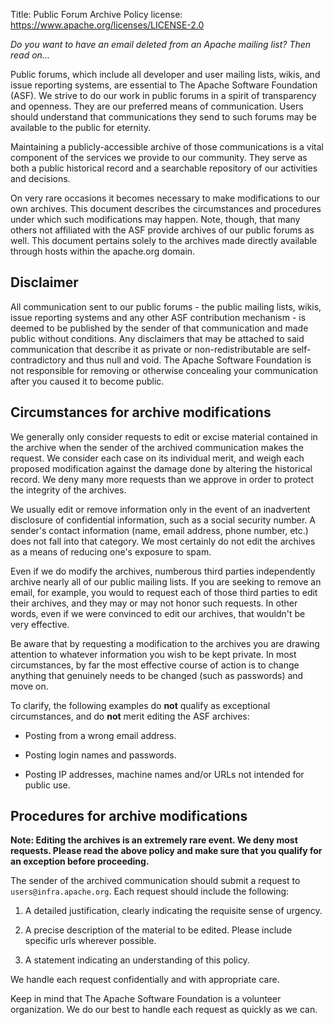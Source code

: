 Title: Public Forum Archive Policy
license: https://www.apache.org/licenses/LICENSE-2.0

*Do you want to have an email deleted from an Apache mailing list? Then read on...* 

Public forums, which include all developer and user mailing lists, wikis,
and issue reporting systems, are essential to The Apache Software
Foundation (ASF). We strive to do our work in public forums in a spirit of
transparency and openness. They are our preferred means of communication.
Users should understand that communications they send to such forums may be
available to the public for eternity.

Maintaining a publicly-accessible archive of those communications is a
vital component of the services we provide to our community. They serve as
both a public historical record and a searchable repository of our
activities and decisions.

On very rare occasions it becomes necessary to make modifications to our own
archives. This document describes the circumstances and procedures under
which such modifications may happen. Note, though, that many others not affiliated with the ASF provide archives of
our public forums as well. This document pertains solely to the archives
made directly available through hosts within the apache.org domain.

## Disclaimer 

All communication sent to our public forums - the public mailing lists,
wikis, issue reporting systems and any other ASF contribution mechanism -
is deemed to be published by the sender of that communication and made
public without conditions. Any disclaimers that may be attached to said
communication that describe it as private or non-redistributable are
self-contradictory and thus null and void. The Apache Software Foundation
is not responsible for removing or otherwise concealing your communication
after you caused it to become public.

## Circumstances for archive modifications

We generally only consider requests to edit or excise material contained in the archive when the sender of the archived communication makes the request. We consider each case on its individual merit, and weigh each proposed modification against the damage done by altering the historical record. We deny many more requests than we approve in order to
protect the integrity of the archives.

We usually edit or remove information only in the event of an inadvertent disclosure of confidential information, such as a social security number. A sender's contact information (name, email address, phone number, etc.) does not fall into that category. We most certainly do not edit the archives as a means of reducing one's exposure to spam.

Even if we do modify the archives, numberous third parties independently archive nearly all of our public mailing lists. If you are seeking to remove an email, for example, you would to request each of those third parties to edit their archives, and they may or may not honor such requests. In other words, even if we were convinced to edit our
archives, that wouldn't be very effective.

Be aware that by requesting a modification to the archives you are drawing attention to whatever information you wish to be kept private. In most circumstances,
by far the most effective course of action is to change anything that genuinely needs to be changed (such as passwords) and move on.

To clarify, the following examples do **not** qualify as exceptional circumstances, and do **not** merit editing the ASF archives:

- Posting from a wrong email address.

- Posting login names and passwords.

- Posting IP addresses, machine names and/or URLs not intended for public use.
 
## Procedures for archive modifications

**Note: Editing the archives is an extremely rare event. We deny most requests. Please read the above policy and make sure that you qualify for an
exception before proceeding.**

The sender of the archived communication should submit a request to
`users@infra.apache.org`. Each request should include the following:

1. A detailed justification, clearly indicating the requisite sense of urgency.

1. A precise description of the material to be edited. Please include specific urls wherever possible.

1. A statement indicating an understanding of this policy.

We handle each request confidentially and with appropriate care.

Keep in mind that The Apache Software Foundation is a volunteer organization. We do our best to handle each request as quickly as we can.
